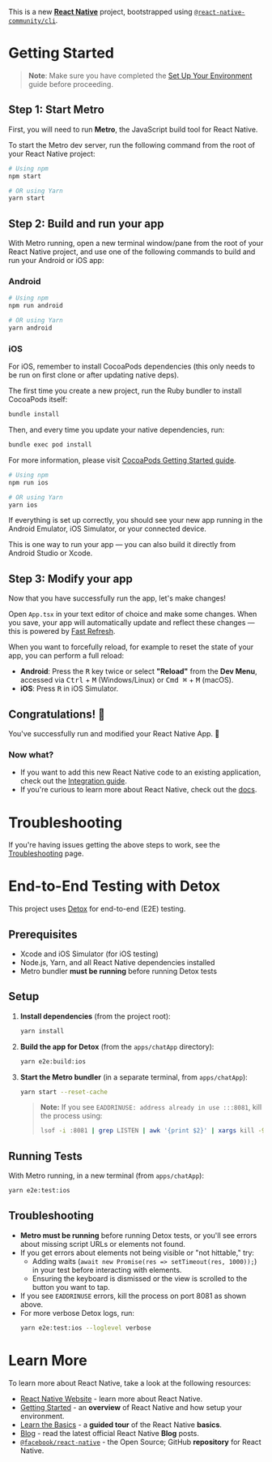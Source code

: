 This is a new [**React Native**](https://reactnative.dev) project, bootstrapped using [`@react-native-community/cli`](https://github.com/react-native-community/cli).

# Getting Started

> **Note**: Make sure you have completed the [Set Up Your Environment](https://reactnative.dev/docs/set-up-your-environment) guide before proceeding.

## Step 1: Start Metro

First, you will need to run **Metro**, the JavaScript build tool for React Native.

To start the Metro dev server, run the following command from the root of your React Native project:

```sh
# Using npm
npm start

# OR using Yarn
yarn start
```

## Step 2: Build and run your app

With Metro running, open a new terminal window/pane from the root of your React Native project, and use one of the following commands to build and run your Android or iOS app:

### Android

```sh
# Using npm
npm run android

# OR using Yarn
yarn android
```

### iOS

For iOS, remember to install CocoaPods dependencies (this only needs to be run on first clone or after updating native deps).

The first time you create a new project, run the Ruby bundler to install CocoaPods itself:

```sh
bundle install
```

Then, and every time you update your native dependencies, run:

```sh
bundle exec pod install
```

For more information, please visit [CocoaPods Getting Started guide](https://guides.cocoapods.org/using/getting-started.html).

```sh
# Using npm
npm run ios

# OR using Yarn
yarn ios
```

If everything is set up correctly, you should see your new app running in the Android Emulator, iOS Simulator, or your connected device.

This is one way to run your app — you can also build it directly from Android Studio or Xcode.

## Step 3: Modify your app

Now that you have successfully run the app, let's make changes!

Open `App.tsx` in your text editor of choice and make some changes. When you save, your app will automatically update and reflect these changes — this is powered by [Fast Refresh](https://reactnative.dev/docs/fast-refresh).

When you want to forcefully reload, for example to reset the state of your app, you can perform a full reload:

- **Android**: Press the <kbd>R</kbd> key twice or select **"Reload"** from the **Dev Menu**, accessed via <kbd>Ctrl</kbd> + <kbd>M</kbd> (Windows/Linux) or <kbd>Cmd ⌘</kbd> + <kbd>M</kbd> (macOS).
- **iOS**: Press <kbd>R</kbd> in iOS Simulator.

## Congratulations! :tada:

You've successfully run and modified your React Native App. :partying_face:

### Now what?

- If you want to add this new React Native code to an existing application, check out the [Integration guide](https://reactnative.dev/docs/integration-with-existing-apps).
- If you're curious to learn more about React Native, check out the [docs](https://reactnative.dev/docs/getting-started).

# Troubleshooting

If you're having issues getting the above steps to work, see the [Troubleshooting](https://reactnative.dev/docs/troubleshooting) page.

# End-to-End Testing with Detox

This project uses [Detox](https://wix.github.io/Detox/) for end-to-end (E2E) testing.

## Prerequisites

- Xcode and iOS Simulator (for iOS testing)
- Node.js, Yarn, and all React Native dependencies installed
- Metro bundler **must be running** before running Detox tests

## Setup

1. **Install dependencies** (from the project root):

   ```sh
   yarn install
   ```

2. **Build the app for Detox** (from the `apps/chatApp` directory):

   ```sh
   yarn e2e:build:ios
   ```

3. **Start the Metro bundler** (in a separate terminal, from `apps/chatApp`):

   ```sh
   yarn start --reset-cache
   ```

   > **Note:** If you see `EADDRINUSE: address already in use :::8081`, kill the process using:
   >
   > ```sh
   > lsof -i :8081 | grep LISTEN | awk '{print $2}' | xargs kill -9
   > ```

## Running Tests

With Metro running, in a new terminal (from `apps/chatApp`):

```sh
yarn e2e:test:ios
```

## Troubleshooting

- **Metro must be running** before running Detox tests, or you'll see errors about missing script URLs or elements not found.
- If you get errors about elements not being visible or "not hittable," try:
  - Adding waits (`await new Promise(res => setTimeout(res, 1000));`) in your test before interacting with elements.
  - Ensuring the keyboard is dismissed or the view is scrolled to the button you want to tap.
- If you see `EADDRINUSE` errors, kill the process on port 8081 as shown above.
- For more verbose Detox logs, run:
  ```sh
  yarn e2e:test:ios --loglevel verbose
  ```

# Learn More

To learn more about React Native, take a look at the following resources:

- [React Native Website](https://reactnative.dev) - learn more about React Native.
- [Getting Started](https://reactnative.dev/docs/environment-setup) - an **overview** of React Native and how setup your environment.
- [Learn the Basics](https://reactnative.dev/docs/getting-started) - a **guided tour** of the React Native **basics**.
- [Blog](https://reactnative.dev/blog) - read the latest official React Native **Blog** posts.
- [`@facebook/react-native`](https://github.com/facebook/react-native) - the Open Source; GitHub **repository** for React Native.
